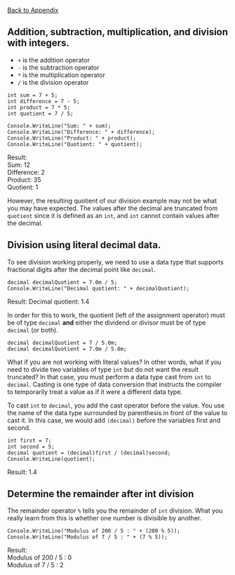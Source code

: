 <a href="README.md">Back to Appendix</a>

## Addition, subtraction, multiplication, and division with integers.
- ```+``` is the addition operator
- ```-``` is the subtraction operator
- ```*``` is the multiplication operator
- ```/``` is the division operator

```int sum = 7 + 5;```<br>
```int difference = 7 - 5;```<br>
```int product = 7 * 5;```<br>
```int quotient = 7 / 5;```<br>

```Console.WriteLine("Sum: " + sum);```<br>
```Console.WriteLine("Difference: " + difference);```<br>
```Console.WriteLine("Product: " + product);```<br>
```Console.WriteLine("Quotient: " + quotient);```<br>

Result: <br>
Sum: 12 <br>
Difference: 2<br>
Product: 35<br>
Quotient: 1<br>

However, the resulting quotient of our division example may not be what you may have expected. The values after the decimal are truncated from ```quotient``` since it is defined as an ```int```, and ```int``` cannot contain values after the decimal.

## Division using literal decimal data.

To see division working properly, we need to use a data type that supports fractional digits after the decimal point like ```decimal```.

```decimal decimalQuotient = 7.0m / 5;```<br>
```Console.WriteLine("Decimal quotient: " + decimalQuotient);```<br>

Result: Decimal quotient: 1.4

In order for this to work, the quotient (left of the assignment operator) must be of type ```decimal``` <b>and</b> either the dividend or divisor must be of type ```decimal``` (or both).

```decimal decimalQuotient = 7 / 5.0m;```<br>
```decimal decimalQuotient = 7.0m / 5.0m;```<br>

What if you are not working with literal values? In other words, what if you need to divide two variables of type ```int``` but do not want the result truncated? In that case, you must perform a data type cast from ```int``` to ```decimal```. Casting is one type of data conversion that instructs the compiler to temporarily treat a value as if it were a different data type.

To cast ```int``` to ```decimal```, you add the cast operator before the value. You use the name of the data type surrounded by parenthesis in front of the value to cast it. In this case, we would add ```(decimal)``` before the variables first and second.

```int first = 7;```<br>
```int second = 5;```<br>
```decimal quotient = (decimal)first / (decimal)second;```<br>
```Console.WriteLine(quotient);```<br>

Result: 1.4

## Determine the remainder after int division

The remainder operator ```%``` tells you the remainder of ```int``` division. What you really learn from this is whether one number is divisible by another. 

```Console.WriteLine("Modulus of 200 / 5 : " + (200 % 5));```<br>
```Console.WriteLine("Modulus of 7 / 5 : " + (7 % 5));```<br>

Result:<br>
Modulus of 200 / 5 : 0<br>
Modulus of 7 / 5 : 2






